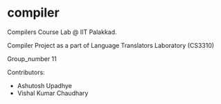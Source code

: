 # compiler
Compilers Course Lab @ IIT Palakkad.

Compiler Project as a part of Language Translators Laboratory (CS3310)

Group_number 11

Contributors: 
  - Ashutosh Upadhye
  - Vishal Kumar Chaudhary

